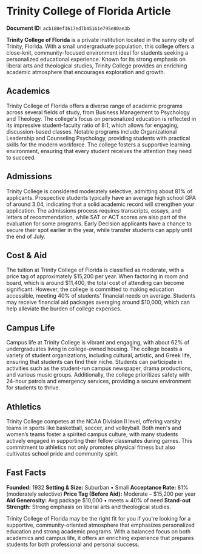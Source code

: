 # Trinity College of Florida Article

**Document ID:** `acb180ef3617ed7b45161e795e80ae3b`

**Trinity College of Florida** is a private institution located in the sunny city of Trinity, Florida. With a small undergraduate population, this college offers a close-knit, community-focused environment ideal for students seeking a personalized educational experience. Known for its strong emphasis on liberal arts and theological studies, Trinity College provides an enriching academic atmosphere that encourages exploration and growth.

## Academics
Trinity College of Florida offers a diverse range of academic programs across several fields of study, from Business Management to Psychology and Theology. The college's focus on personalized education is reflected in its impressive student-faculty ratio of 8:1, which allows for engaging, discussion-based classes. Notable programs include Organizational Leadership and Counseling Psychology, providing students with practical skills for the modern workforce. The college fosters a supportive learning environment, ensuring that every student receives the attention they need to succeed.

## Admissions
Trinity College is considered moderately selective, admitting about 81% of applicants. Prospective students typically have an average high school GPA of around 3.04, indicating that a solid academic record will strengthen your application. The admissions process requires transcripts, essays, and letters of recommendation, while SAT or ACT scores are also part of the evaluation for some programs. Early Decision applicants have a chance to secure their spot earlier in the year, while transfer students can apply until the end of July.

## Cost & Aid
The tuition at Trinity College of Florida is classified as moderate, with a price tag of approximately $15,200 per year. When factoring in room and board, which is around $11,400, the total cost of attending can become significant. However, the college is committed to making education accessible, meeting 40% of students' financial needs on average. Students may receive financial aid packages averaging around $10,000, which can help alleviate the burden of college expenses.

## Campus Life
Campus life at Trinity College is vibrant and engaging, with about 62% of undergraduates living in college-owned housing. The college boasts a variety of student organizations, including cultural, artistic, and Greek life, ensuring that students can find their niche. Students can participate in activities such as the student-run campus newspaper, drama productions, and various music groups. Additionally, the college prioritizes safety with 24-hour patrols and emergency services, providing a secure environment for students to thrive.

## Athletics
Trinity College competes at the NCAA Division II level, offering varsity teams in sports like basketball, soccer, and volleyball. Both men's and women’s teams foster a spirited campus culture, with many students actively engaged in supporting their fellow classmates during games. This commitment to athletics not only promotes physical fitness but also cultivates school pride and community spirit.

## Fast Facts
**Founded:** 1932
**Setting & Size:** Suburban • Small
**Acceptance Rate:** 81% (moderately selective)
**Price Tag (Before Aid):** Moderate – $15,200 per year
**Aid Generosity:** Avg package $10,000 • meets ≈ 40% of need
**Stand-out Strength:** Strong emphasis on liberal arts and theological studies.

Trinity College of Florida may be the right fit for you if you're looking for a supportive, community-oriented atmosphere that emphasizes personalized education and strong academic programs. With a balanced focus on both academics and campus life, it offers an enriching experience that prepares students for both professional and personal success.
